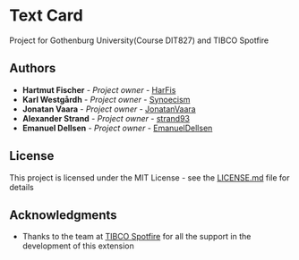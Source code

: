 # Text Card

Project for Gothenburg University(Course DIT827) and TIBCO Spotfire

## Authors

-   **Hartmut Fischer** - _Project owner_ - [HarFis](https://github.com/HarFis)
-   **Karl Westgårdh** - _Project owner_ - [Synoecism](https://github.com/Synoecism)
-   **Jonatan Vaara** - _Project owner_ - [JonatanVaara](https://github.com/JonatanVaara)
-   **Alexander Strand** - _Project owner_ - [strand93](https://github.com/strand93)
-   **Emanuel Dellsen** - _Project owner_ - [EmanuelDellsen](https://github.com/EmanuelDellsen)

## License

This project is licensed under the MIT License - see the [LICENSE.md](LICENSE.md) file for details

## Acknowledgments

- Thanks to the team at [TIBCO Spotfire](https://www.tibco.com/products/tibco-spotfire) for all the support in the development of this extension
